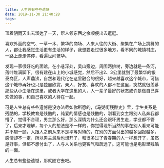 ```yaml
---
title: 人生总有些些遗憾
date: 2019-11-30 21:40:28
tags:
---
```


顶着阴雨天出去溜达了一天，帮人领东西之余顺便出去逛逛。

喜欢外面的空气、一草一木、繁华的商场、人来人往的大街、聚集在广场上跳舞的人，都让我感觉生活更有生活的样子，我想要走过很多地方，看不同的城镇村庄，一路上走走停停，看遍世间繁华。

发现一家很好吃的面馆，在小巷深处，吴山旁边，周围两排树，旁边就是一条河，落叶堆满脚下，很有建在山上的小城感觉，然后不出2、3公里就到了最繁华的银泰商区，人声鼎沸，自然和现代化在这里融合的很好，越来越喜欢这个城市，可惜这个城市再好也只是独自欣赏，亲人、好友、喜欢的人都不在这里，突然就很羡慕那些从小生活在这里，或者大学在这里的人，人一辈子最好的状态或许是做自己喜欢做的事，和自己喜欢的人待在一起。

可是人生总有些些遗憾是没办法尽如你所愿的，《马粥街残酷史》里，学生关系是残酷的，学校教育是残酷的，纯爱的情感也是残酷的，刚看到女主跟别人私奔我都懵了，觉得不合理，男主那么好，那么深情为什么还会跟坏男生走，学业都不管了，后来才理解，每个人的想法是不一样的，你觉得理所当然的事在别人看来可能并不屑一顾，人跟人之前从来不是平等对待的，在别的方面付出的越多回报越多，感情却不一定，所以男主最后也想开了，和很多过了青春期的人一样想开了，虽然是好事，但都不想付出了，人与人关系也更客气和疏远了。这可能也是电影里残酷的一面。

人生总有些些遗憾，那就随它去吧。
